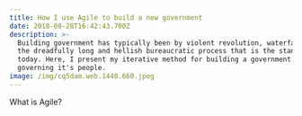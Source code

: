 ```yaml
---
title: How I use Agile to build a new government
date: 2018-08-28T16:42:43.700Z
description: >-
  Building government has typically been by violent revolution, waterfall, or
  the dreadfully long and hellish bureaucratic process that is the standard
  today. Here, I present my iterative method for building a government and
  governing it's people.
image: /img/cq5dam.web.1440.660.jpeg
---
```

What is Agile?
